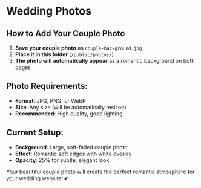 # Wedding Photos

## How to Add Your Couple Photo

1. **Save your couple photo** as `couple-background.jpg`
2. **Place it in this folder** (`/public/photos/`)
3. **The photo will automatically appear** as a romantic background on both pages

## Photo Requirements:
- **Format**: JPG, PNG, or WebP
- **Size**: Any size (will be automatically resized)
- **Recommended**: High quality, good lighting

## Current Setup:
- **Background**: Large, soft-faded couple photo
- **Effect**: Romantic soft edges with white overlay
- **Opacity**: 25% for subtle, elegant look

Your beautiful couple photo will create the perfect romantic atmosphere for your wedding website! 💕
